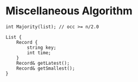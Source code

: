 # Miscellaneous Algorithm

```
int Majority(list); // occ >= n/2.0
```

```
List {
	Record {
		string key;
		int time;
	}
	Record& getLatest();
	Record& getSmallest();
}
```
